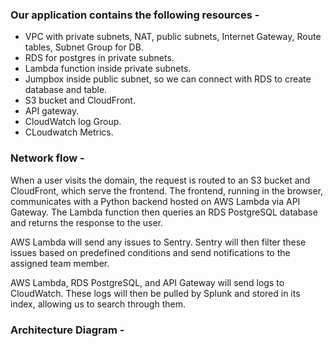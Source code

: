 ### Our application contains the following resources -
- VPC with private subnets, NAT, public subnets, Internet Gateway, Route tables, Subnet Group for DB.
- RDS for postgres in private subnets.
- Lambda function inside private subnets.
- Jumpbox inside public subnet, so we can connect with RDS to create database and table.
- S3 bucket and CloudFront.
- API gateway.
- CloudWatch log Group.
- CLoudwatch Metrics.

### Network flow -
When a user visits the domain, the request is routed to an S3 bucket and CloudFront, which serve the frontend. The frontend, running in the browser, communicates with a Python backend hosted on AWS Lambda via API Gateway. The Lambda function then queries an RDS PostgreSQL database and returns the response to the user.

AWS Lambda will send any issues to Sentry. Sentry will then filter these issues based on predefined conditions and send notifications to the assigned team member.

AWS Lambda, RDS PostgreSQL, and API Gateway will send logs to CloudWatch. These logs will then be pulled by Splunk and stored in its index, allowing us to search through them.

### Architecture Diagram -


